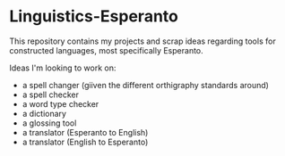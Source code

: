 # Linguistics-Esperanto
This repository contains my projects and scrap ideas regarding tools for constructed languages, most specifically Esperanto.

Ideas I'm looking to work on:
- a spell changer (giiven the different orthigraphy standards around)
- a spell checker
- a word type checker
- a dictionary
- a glossing tool
- a translator (Esperanto to English)
- a translator (English to Esperanto)
